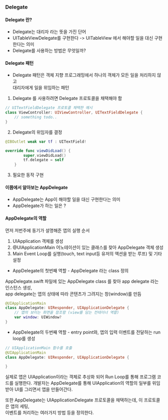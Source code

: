 ### Delegate

#### Delegate 란?

- Delegate는 대리자 라는 뜻을 가진 단어   
- UITableViewDelegate를 구현한다 -> UITableView 에서 해야할 일을 대신 구현한다는 의미
- Delegate를 사용하는 방법은 무엇일까?

#### Delegate 패턴
 - Delegate 패턴은 객체 지향 프로그래밍에서 하나의 객체가 모든 일을 처리하지 않고  
 대리자에게 일을 위임하는 패턴
 1. Delegate 를 사용하려면 Delegate 프로토콜을 채택해야 함  

 ~~~swift
 // UITextFieldDelegate 프로토콜 채택한 예시
 class ViewController: UIViewController, UITextFieldDelegate {
     // something todo..
}
 ~~~
2.  Delegate의 위임자를 결정  

~~~swift
@IBOutlet weak var tf : UITextField!

override func viewDidLoad() {
        super.viewDidLoad()
        tf.delegate = self
    }
~~~

3. 필요한 동작 구현

#### 이쯤에서 알아보는 AppDelegate
- AppDelegate는 App이 해야할 일을 대신 구현한다는 의미 
- AppDelegate가 하는 일은 ?

#### AppDelegate의 역할
먼저 저번주에 동기가 설명해준 앱의 실행 순서
1. UIApplication 객체를 생성
2. @UIApplicationMain 어노테이션이 있는 클래스를 찾아 AppDelegate 객체 생성
3. Main Event Loop를 실행(touch, text input등 유저의 액션을 받는 루프) 및 기타 설정

- AppDelegate의 첫번째 역할 - AppDelegate 라는 class 정의

AppDelegate.swift 파일에 있는 AppDelegate class 를 찾아 app delegate 라는 인스턴스 생성,  
app delegate는 앱의 상태에 따라 콘텐츠가 그려지는 창(window)를 만듬

~~~swift
@UIApplicationMain
class AppDelegate: UIResponder, UIApplicationDelegate {
    // 앱의 보이는 화면을 참조함 (view를 담는 컨테이너 역할)
    var window: UIWindow?
}
~~~

- AppDelegate의 두번째 역할 - entry point와, 앱의 입력 이벤트를 전달하는 run loop를 생성

~~~swift
// UIApplicationMain 함수를 호출
@UIApplicationMain
class AppDelegate: UIResponder, UIApplicationDelegate {
    
}
~~~

실제로 앱은 UIApplication이라는 객체로 추상화 되어 Run Loop를 통해 프로그램 코드를 실행한다. 개발자는 AppDelegate를 통해 UIApplication의 역할의 일부를 위임받아 UI를 그리면서 앱을 만들어간다.

또한 AppDelegate는 UIApplicationDelegate 프로토콜을 채택하는데, 이 프로토콜은 앱의 세팅,  
이벤트를 처리하는 여러가지 방법 등을 정의한다.



